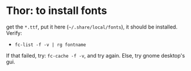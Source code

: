 # Thor: to install fonts
get the `*.ttf`, put it here (`~/.share/local/fonts`), it should be installed. Verify:
- `fc-list -f -v | rg fontname`

If that failed, try: `fc-cache -f -v`, and try again. Else, try gnome desktop's gui.

